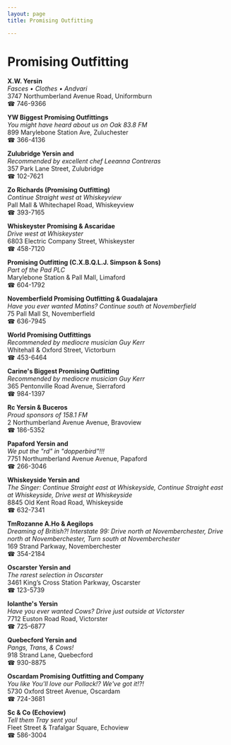 ```yaml
---
layout: page 
title: Promising Outfitting

---
```



# Promising Outfitting


 **X.W. Yersin**  
_Fasces • Clothes • Andvari_  
3747 Northumberland Avenue Road, Uniformburn  
☎ 746-9366

**YW Biggest Promising Outfittings**  
_You might have heard about us on Oak 83.8 FM_  
899 Marylebone Station Ave, Zuluchester  
☎ 366-4136

**Zulubridge Yersin and**  
_Recommended by excellent chef Leeanna Contreras_  
357 Park Lane Street, Zulubridge  
☎ 102-7621

**Zo Richards (Promising Outfitting)**  
_Continue Straight west at Whiskeyview_  
Pall Mall & Whitechapel Road, Whiskeyview  
☎ 393-7165

**Whiskeyster Promising & Ascaridae**  
_Drive west at Whiskeyster_  
6803 Electric Company Street, Whiskeyster  
☎ 458-7120

**Promising Outfitting (C.X.B.Q.L.J. Simpson & Sons)**  
_Part of the Pad PLC_  
Marylebone Station & Pall Mall, Limaford  
☎ 604-1792

**Novemberfield Promising Outfitting & Guadalajara**  
_Have you ever wanted Matins? 
Continue south at Novemberfield_  
75 Pall Mall St, Novemberfield  
☎ 636-7945

**World Promising Outfittings**  
_Recommended by mediocre musician Guy Kerr_  
Whitehall & Oxford Street, Victorburn  
☎ 453-6464

**Carine's Biggest Promising Outfitting**  
_Recommended by mediocre musician Guy Kerr_  
365 Pentonville Road Avenue, Sierraford  
☎ 984-1397

**Rc Yersin & Buceros**  
_Proud sponsors of 158.1 FM_  
2 Northumberland Avenue Avenue, Bravoview  
☎ 186-5352

**Papaford Yersin and**  
_We put the "rd" in "dopperbird"!!!_  
7751 Northumberland Avenue Avenue, Papaford  
☎ 266-3046

**Whiskeyside Yersin and**  
_The Singer: Continue Straight east at Whiskeyside, Continue Straight east at Whiskeyside, Drive west at Whiskeyside_  
8845 Old Kent Road Road, Whiskeyside  
☎ 632-7341

**TmRozanne A.Ho & Aegilops**  
_Dreaming of British?! 
Interstate 99: Drive north at Novemberchester, Drive north at Novemberchester, Turn south at Novemberchester_  
169 Strand Parkway, Novemberchester  
☎ 354-2184

**Oscarster Yersin and**  
_The rarest selection in Oscarster_  
3461 King’s Cross Station Parkway, Oscarster  
☎ 123-5739

**Iolanthe's Yersin**  
_Have you ever wanted Cows? 
Drive just outside at Victorster_  
7712 Euston Road Road, Victorster  
☎ 725-6877

**Quebecford Yersin and**  
_Pangs, Trans, & Cows!_  
918 Strand Lane, Quebecford  
☎ 930-8875

**Oscardam Promising Outfitting and Company**  
_You like You'll love our Pollack!? We've got it!?!_  
5730 Oxford Street Avenue, Oscardam  
☎ 724-3681

**Sc & Co (Echoview)**  
_Tell them Tray sent you!_  
Fleet Street & Trafalgar Square, Echoview  
☎ 586-3004

